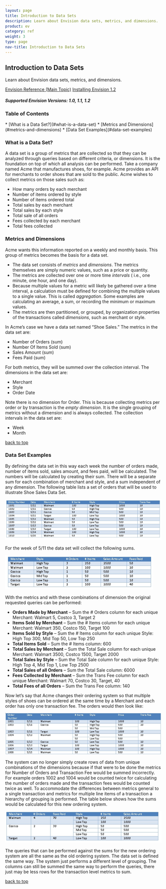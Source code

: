 ```yaml
---
layout: page
title: Introduction to Data Sets
description: Learn about Envision data sets, metrics, and dimensions. 
product: ev
category: ref
weight: 3
type: page
nav-title: Introduction to Data Sets 
---
```


## Introduction to Data Sets
Learn about Envision data sets, metrics, and dimensions.

<a href="env_toc.html" class="button secondary">Envision Reference (Main Topic)</a>  <a href="../envision_install/installing_envision.htm" class="button secondary">Installing Envision 1.2</a>
  <h5 class="stamp">Supported Envision Versions: 1.0, 1.1, 1.2</h5>

<div class = "divider1"></div>

### Table of Contents
<div id="toc-marker"></div>
* [What is a Data Set?](#what-is-a-data-set)
* [Metrics and Dimensions](#metrics-and-dimensions)
* [Data Set Examples](#data-set-examples)

<div class = "divider1"></div>

### <a id="what-is-a-data-set"></a>What is a Data Set?

A data set is a group of metrics that are collected so that they can be analyzed through queries based on different criteria, or dimensions. It is the foundation on top of which all analysis can be performed. Take a company named Acme that manufactures shoes, for example. Acme provides an API for merchants to order shoes that are sold to the public. Acme wishes to collect metrics on those sales such as: 

* How many orders by each merchant
* Number of items ordered by style
* Number of items ordered total
* Total sales by each merchant
* Total sales by each style
* Total sale of all orders
* Fees collected by each merchant
* Total fees collected

### <a id="metrics-and-dimensions"></a>Metrics and Dimensions

Acme wants this information reported on a weekly and monthly basis. This group of metrics becomes the basis for a data set. 

* The data set consists of *metrics* and *dimensions*. The metrics themselves are simply numeric values, such as a price or quantity. 
* The metrics are collected over one or more time *intervals* ( i.e., one minute, one hour, and one day). 
* Because multiple values for a metric will likely be gathered over a time interval, a calculation must be defined for combining the multiple values to a single value. This is called *aggregation*. Some examples are calculating an average, a sum, or recording the minimum or maximum values. 
* The metrics are then partitioned, or grouped, by organization properties of the transactions called *dimensions*, such as merchant or style. 

In Acme’s case we have a data set named “Shoe Sales.” The metrics in the data set are:

* Number of Orders (sum)
* Number Of Items Sold (sum)
* Sales Amount (sum)
* Fees Paid (sum)

For both metrics, they will be summed over the collection interval. The dimensions in the data set are:

* Merchant
* Style
* Order Date

Note there is no dimension for Order. This is because collecting metrics per order or by transaction is the *empty dimension*. It is the single grouping of metrics without a dimension and is always collected. The collection intervals in the data set are:

* Week
* Month

<a href="#top">back to top</a>

### <a id="data-set-examples"></a>Data Set Examples

By defining the data set in this way each week the number of orders made, number of items sold, sales amount, and fees paid, will be calculated. The numbers will be calculated by creating their sum. There will be a separate sum for each combination of merchant and style, and a sum independent of any dimension. The following table lists a set of orders that will be used to illustrate Shoe Sales Data Set.

![Envision](images/env_intro_dataset1.jpg "Data Set Collection - Example 1")

For the week of 5/11 the data set will collect the following sums.

![Envision](images/env_intro_dataset2.jpg "Data Set Collection - Example 2")

With the metrics and with these combinations of dimension the original requested queries can be performed:

* **Orders Made by Merchant** – Sum the # Orders column for each unique Merchant: Walmart 5, Costco 3, Target 2
* **Items Sold by Merchant** – Sum the # Items column for each unique Merchant: Walmart 350, Costco 150, Target 100
* **Items Sold by Style** – Sum the # Items column for each unique Style: High Top 300, Mid Top 50, Low Top 250
* **Total Items Sold** – Sum the # Items column: 600
* **Total Sales by Merchant** – Sum the Total Sale column for each unique Merchant: Walmart 3500, Costco 1500, Target 2000
* **Total Sales by Style** – Sum the Total Sale column for each unique Style: High Top 4, Mid Top 1, Low Top 2500
* **Total Sales of all Orders** – Sum the Total Sale column: 6000
* **Fees Collected by Merchant** – Sum the Trans Fee column for each unique Merchant: Walmart 70, Costco 30, Target, 40
* **Total Fees of all Orders** – Sum the Trans Fee column: 140

Now let’s say that Acme changes their ordering system so that multiple styles of shoes can be ordered at the same time by a Merchant and each order has only one transaction fee. The orders would then look like:

![Envision](images/env_intro_dataset3.jpg "Data Set Collection - Example 3")

The system can no longer simply create rows of data from unique combinations of the dimensions because if that were to be done the metrics for Number of Orders and Transaction Fee would be summed incorrectly. For example orders 1002 and 1004 would be counted twice for calculating the number of orders made and the transaction fees would be counted twice as well. To accommodate the differences between metrics general to a single transaction and metrics for multiple line items of a transaction a hierarchy of grouping is performed. The table below shows how the sums would be calculated for this new ordering system.

![Envision](images/env_intro_dataset4.jpg "Data Set Collection - Example 4")

The queries that can be performed against the sums for the new ordering system are all the same as the old ordering system. The data set is defined the same way. The system just performs a different level of grouping. The columns can still be summed the same way to perform the queries, there just may be less rows for the transaction level metrics to sum.

<a href="#top">back to top</a>
